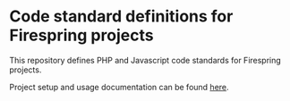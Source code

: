 # Code standard definitions for Firespring projects

This repository defines PHP and Javascript code standards for Firespring projects.

Project setup and usage documentation can be found [here](documentation/table-of-contents.md).